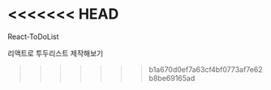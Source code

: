 # <<<<<<< HEAD

React-ToDoList

리액트로 투두리스트 제작해보기

> > > > > > > b1a670d0ef7a63cf4bf0773af7e62b8be69165ad
